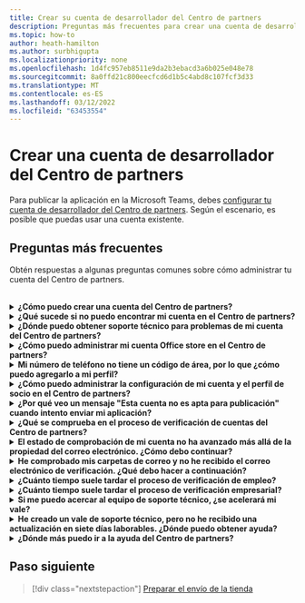 ```yaml
---
title: Crear su cuenta de desarrollador del Centro de partners
description: Preguntas más frecuentes para crear una cuenta de desarrollador del Centro de partners para publicar la aplicación en la Microsoft Teams asociada.
ms.topic: how-to
author: heath-hamilton
ms.author: surbhigupta
ms.localizationpriority: none
ms.openlocfilehash: 1d4fc957eb8511e9da2b3ebacd3a6b025e048e78
ms.sourcegitcommit: 8a0ffd21c800eecfcd6d1b5c4abd8c107fcf3d33
ms.translationtype: MT
ms.contentlocale: es-ES
ms.lasthandoff: 03/12/2022
ms.locfileid: "63453554"
---
```

# <a name="create-a-partner-center-developer-account"></a>Crear una cuenta de desarrollador del Centro de partners

Para publicar la aplicación en la Microsoft Teams, debes [configurar tu cuenta de desarrollador del Centro de partners](/office/dev/store/open-a-developer-account). Según el escenario, es posible que puedas usar una cuenta existente.

## <a name="faq"></a>Preguntas más frecuentes

Obtén respuestas a algunas preguntas comunes sobre cómo administrar tu cuenta del Centro de partners.

<br>

<details>

<summary><b>¿Cómo puedo crear una cuenta del Centro de partners?</b></summary>

Puede crear una cuenta del Centro de partners de una de las siguientes maneras:

* Si es nuevo en el Centro de partners y no tiene una cuenta de Microsoft Network, cree una cuenta con la página de inscripción del [Centro de partners](/office/dev/store/open-a-developer-account#create-an-account-using-the-partner-center-enrollment-page).
* Si ya está inscrito en Microsoft Partner Network, cree una cuenta directamente desde el Centro de partners con las inscripciones [existentes del Centro de partners de Microsoft](/office/dev/store/open-a-developer-account#create-an-account-using-an-existing-partner-center-enrollment).

<br>

</details>

<details>

<summary><b>¿Qué sucede si no puedo encontrar mi cuenta en el Centro de partners?</b></summary>

Abra un [vale de soporte técnico del Centro de partners](https://partner.microsoft.com/support/v2/?stage=1) y seleccione lo siguiente:

| Menú | Opción |
| -------   | -------  |
|Categoría| Mercado comercial|
| Tema | Preguntas de ayuda y ayuda general de Marketplace |
| Subtópico| Complemento de Office |

<br>

</details>

<details>

<summary><b>¿Dónde puedo obtener soporte técnico para problemas de mi cuenta del Centro de partners?</b></summary>

Visite la [página de soporte técnico de editores](https://aka.ms/marketplacepublishersupport) para buscar el problema. Si las instrucciones no son útiles, cree un vale [de soporte técnico del Centro de partners](/azure/marketplace/partner-center-portal/support#how-to-open-a-support-ticket).

<br>

</details>

<details>

<summary><b>¿Cómo puedo administrar mi cuenta Office store en el Centro de partners?</b></summary>

Consulta [Administrar tu cuenta a través del Centro de partners](/office/dev/store/manage-account-settings-and-profile) para obtener información.

<br>

</details>

<details>

<summary><b>Mi número de teléfono no tiene un código de área, por lo que ¿cómo puedo agregarlo a mi perfil?</b></summary>

El número de teléfono tiene tres partes: código de país, código de área y número de teléfono. Si el número de teléfono no incluye un código de área, deje el segundo cuadro vacío y complete el tercer cuadro.

<br>

</details>

<details>

<summary><b>¿Cómo puedo administrar la configuración de mi cuenta y el perfil de socio en el Centro de partners?</b></summary>

Consulta [Administrar la configuración de la cuenta y la información de perfil](/windows/uwp/publish/manage-account-settings-and-profile#additional-settings-and-info) para obtener información.

<br>

</details>

<details>

<summary><b>¿Por qué veo un mensaje "Esta cuenta no es apta para publicación" cuando intento enviar mi aplicación?</b></summary>

Ha recibido este mensaje de error porque el [estado de comprobación de la](/partner-center/verification-responses) cuenta está pendiente. Compruebe su estado en el panel del Centro de [partners](https://partner.microsoft.com/dashboard). Selecciona el **icono Configuración** engranaje y elige Configuración del desarrollador **> Configuración > Cuenta**.

![Estado de comprobación del Centro de partners](~/assets/images/partner-center-verification-status.png)

<br>

</details>

<details>

<summary><b>¿Qué se comprueba en el proceso de verificación de cuentas del Centro de partners?</b></summary>

Hay tres áreas de verificación, **Propiedad del correo electrónico**, **Empleo** y **Empresa**. Para obtener más información, vea [lo que se comprueba y cómo responder](/partner-center/verification-responses#what-is-verified-and-how-to-respond).

Si eres el contacto principal, el administrador global o el administrador de la cuenta, puedes supervisar el estado de verificación y realizar un seguimiento del progreso en la página de perfil.

Una vez completado el proceso de comprobación, el estado de la inscripción en la página de perfil cambia de *pendiente* a *autorizado*. A continuación, el contacto principal recibe un correo electrónico de Microsoft en unos días laborables.

<br>

</details>

<details>

<summary><b>El estado de comprobación de mi cuenta no ha avanzado más allá de la propiedad del correo electrónico. ¿Cómo debo continuar?</b></summary>

Durante el proceso **de comprobación de** propiedad de correo electrónico, se envía un correo electrónico de verificación al contacto principal. Compruebe en su bandeja de entrada de contacto principal un correo electrónico de **maccount@microsoft.com** con la línea de asunto Acción necesaria **: Compruebe** su cuenta de correo electrónico con Microsoft y complete el proceso de verificación de correo electrónico. El correo electrónico de verificación se envía a la dirección que aparece en la configuración de la cuenta del Centro de partners.

Recuerde lo siguiente sobre el proceso de verificación de correo electrónico:

* El vínculo de verificación de correo electrónico solo es válido durante siete días.
* Para solicitar que se vuelva a enviar el correo electrónico, visite la página de perfil de socio y seleccione el vínculo **Volver a enviar correo electrónico de verificación** .
* Para asegurarse de recibir el correo electrónico, la lista **segura microsoft.com** como un dominio seguro y comprobar las carpetas de correo no deseado.

<br>

</details>

<details>

<summary><b>He comprobado mis carpetas de correo y no he recibido el correo electrónico de verificación. ¿Qué debo hacer a continuación?</b></summary>

Pruebe a hacer lo siguiente:

* Compruebe la carpeta de correo no deseado o correo no deseado.
* Borra la caché del explorador, ve al panel de la cuenta del Centro de partners y selecciona **Reenviar correo electrónico de verificación**.
* Intente obtener acceso al **vínculo Volver a enviar correo** electrónico de verificación desde un explorador diferente.
* Trabaje con su departamento de TI para asegurarse de que el servidor de correo electrónico no bloquee los correos electrónicos de verificación.
* Ajuste el filtro de correo no deseado del servidor para permitir o enumerar de forma segura todos los correos electrónicos de **maccount@microsoft.com**.

<br>

</details>

<details>

<summary><b>¿Cuánto tiempo suele tardar el proceso de verificación de empleo?</b></summary>

Si todos los detalles enviados son correctos, el proceso de verificación de empleo tarda aproximadamente dos horas en completarse.

<br>

</details>

<details>

<summary><b>¿Cuánto tiempo suele tardar el proceso de verificación empresarial?</b></summary>

Si se envían todos los documentos necesarios, la comprobación empresarial tarda de uno a dos días laborables en completarse.

<br>

</details>

<details>

<summary><b>Si me puedo acercar al equipo de soporte técnico, ¿se acelerará mi vale?</b></summary>

Los vales de soporte técnico se resuelven en una semana. Compruebe si hay actualizaciones enviadas al correo electrónico que proporcionó al crear el vale de soporte técnico.

<br>

</details>

<details>

<summary><b>He creado un vale de soporte técnico, pero no he recibido una actualización en siete días laborables. ¿Dónde puedo obtener ayuda?</b></summary>

Envíe un correo <a href="mailto:teamsubm@microsoft.com">electrónico a teamsubm@microsoft.com</a> con los siguientes detalles:

* **Línea de asunto**: Problema de cuenta del Centro de partners *para el nombre de la aplicación*.
* **Cuerpo del correo** electrónico:
  * Número de vale de soporte técnico.
  * Su identificador de vendedor.
  * Captura de pantalla del problema (si es posible).

<br>

</details>

<details>

<summary><b>¿Dónde más puedo ir a la ayuda del Centro de partners?</b></summary>

Los siguientes recursos también pueden ayudar:

* [Microsoft 365 preguntas más frecuentes sobre el envío de aplicaciones](/office/dev/store/appsource-submission-faq).
* [Documentación del mercado comercial](/azure/marketplace/).

<br>

</details>

## <a name="next-step"></a>Paso siguiente

> [!div class="nextstepaction"]
> [Preparar el envío de la tienda](~/concepts/deploy-and-publish/appsource/prepare/submission-checklist.md)

